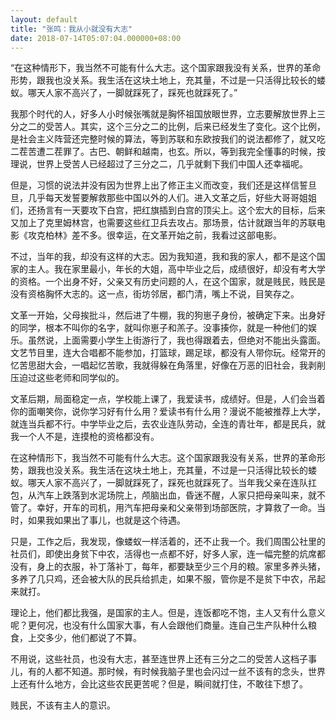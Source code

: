 ```yaml
---
layout: default
title: "张鸣：我从小就没有大志"
date: 2018-07-14T05:07:04.000000+08:00
---
```


“在这种情形下，我当然不可能有什么大志。这个国家跟我没有关系，世界的革命形势，跟我也没关系。我生活在这块土地上，充其量，不过是一只活得比较长的蝼蚁。哪天人家不高兴了，一脚就踩死了，踩死也就踩死了。”

我那个时代的人，好多人小时候张嘴就是胸怀祖国放眼世界，立志要解放世界上三分之二的受苦人。其实，这个三分之二的比例，后来已经发生了变化。这个比例，是社会主义阵营还完整时候的算法，等到苏联和东欧按我们的说法都修了，就又吃二茬苦遭二茬罪了。古巴、朝鲜和越南，也玄。所以，等到我完全懂事的时候，按理说，世界上受苦人已经超过了三分之二，几乎就剩下我们中国人还幸福呢。

但是，习惯的说法并没有因为世界上出了修正主义而改变，我们还是这样信誓旦旦，几乎每天发誓要解救那些中国以外的人们。进入文革之后，好些大哥哥姐姐们，还扬言有一天要攻下白宫，把红旗插到白宫的顶尖上。这个宏大的目标，后来又加上了克里姆林宫，也需要这些红卫兵去攻占。那场景，估计就跟当年的苏联电影《攻克柏林》差不多。很幸运，在文革开始之前，我看过这部电影。

不过，当年的我，却没有这样的大志。因为我知道，我和我的家人，都不是这个国家的主人。我在家里最小，年长的大姐，高中毕业之后，成绩很好，却没有考大学的资格。一个出身不好，父亲又有历史问题的人，在这个国家，就是贱民，贱民是没有资格胸怀大志的。这一点，街坊邻居，都门清，嘴上不说，目笑存之。

文革一开始，父母挨批斗，然后进了牛棚，我的狗崽子身份，被确定下来。出身好的同学，根本不叫你的名字，就叫你崽子和羔子。没事揍你，就是一种他们的娱乐。虽然说，上面需要小学生上街游行了，我也得跟着去，但绝对不能出头露面。文艺节目里，连大合唱都不能参加，打篮球，踢足球，都没有人带你玩。经常开的忆苦思甜大会，一唱起忆苦歌，我就得躲在角落里，好像在万恶的旧社会，我剥削压迫过这些老师和同学似的。

文革后期，局面稳定一点，学校能上课了，我爱读书，成绩好。但是，人们会当着你的面嘲笑你，说你学习好有什么用？爱读书有什么用？漫说不能被推荐上大学，就连当兵都不行。中学毕业之后，去农业连队劳动，全连的青壮年，都是民兵，就我一个人不是，连摸枪的资格都没有。

在这种情形下，我当然不可能有什么大志。这个国家跟我没有关系，世界的革命形势，跟我也没关系。我生活在这块土地上，充其量，不过是一只活得比较长的蝼蚁。哪天人家不高兴了，一脚就踩死了，踩死也就踩死了。当年我父亲在连队扛包，从汽车上跌落到水泥场院上，颅脑出血，昏迷不醒，人家只把母亲叫来，就不管了。幸好，开车的司机，用汽车把母亲和父亲带到场部医院，才算救了一命。当时，如果我如果出了事儿，也就是这个待遇。

只是，工作之后，我发现，像蝼蚁一样活着的，还不止我一个。我们周围公社里的社员们，即使出身贫下中农，活得也一点都不好，好多人家，连一幅完整的炕席都没有，身上的衣服，补丁落补丁，每年，都要缺至少三个月的粮。家里多养头猪，多养了几只鸡，还会被大队的民兵给抓走，如果不服，管你是不是贫下中农，吊起来就打。

理论上，他们都比我强，是国家的主人。但是，连饭都吃不饱，主人又有什么意义呢？更何况，也没有什么国家大事，有人会跟他们商量。连自己生产队种什么粮食，上交多少，他们都说了不算。

不用说，这些社员，也没有大志，甚至连世界上还有三分之二的受苦人这档子事儿，有的人都不知道。那时候，有时候我脑子里也会闪过一丝不该有的念头，世界上还有什么地方，会比这些农民更苦呢？但是，瞬间就打住，不敢往下想了。

贱民，不该有主人的意识。

